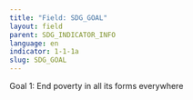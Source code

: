 ```yaml
---
title: "Field: SDG_GOAL"
layout: field
parent: SDG_INDICATOR_INFO
language: en
indicator: 1-1-1a
slug: SDG_GOAL
---
```

Goal 1: End poverty in all its forms everywhere